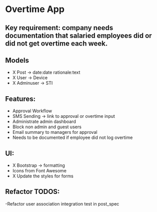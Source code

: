 # Overtime App

## Key requirement: company needs documentation that salaried employees did or did not get overtime each week.

## Models

- X Post -> date:date rationale:text
- X User -> Device
- X Adminuser -> STI

## Features:

- Approval Workflow
- SMS Sending -> link to approval or overtime input
- Administrate admin dashboard
- Block non admin and guest users
- Email summary to managers for approval
- Needs to be documented if employee did not log overtime

## UI:

- X Bootstrap -> formatting
- Icons from Font Awesome
- X Update the styles for forms

## Refactor TODOS:

-Refactor user association integration test in post_spec
